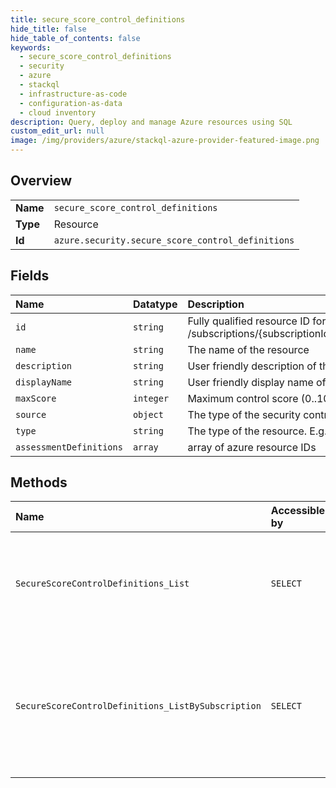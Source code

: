 ```yaml
---
title: secure_score_control_definitions
hide_title: false
hide_table_of_contents: false
keywords:
  - secure_score_control_definitions
  - security
  - azure    
  - stackql
  - infrastructure-as-code
  - configuration-as-data
  - cloud inventory
description: Query, deploy and manage Azure resources using SQL
custom_edit_url: null
image: /img/providers/azure/stackql-azure-provider-featured-image.png
---
```

  
    

## Overview
<table><tbody>
<tr><td><b>Name</b></td><td><code>secure_score_control_definitions</code></td></tr>
<tr><td><b>Type</b></td><td>Resource</td></tr>
<tr><td><b>Id</b></td><td><code>azure.security.secure_score_control_definitions</code></td></tr>
</tbody></table>

## Fields
| Name | Datatype | Description |
|:-----|:---------|:------------|
| `id` | `string` | Fully qualified resource ID for the resource. Ex - /subscriptions/&#123;subscriptionId&#125;/resourceGroups/&#123;resourceGroupName&#125;/providers/&#123;resourceProviderNamespace&#125;/&#123;resourceType&#125;/&#123;resourceName&#125; |
| `name` | `string` | The name of the resource |
| `description` | `string` | User friendly description of the control |
| `displayName` | `string` | User friendly display name of the control |
| `maxScore` | `integer` | Maximum control score (0..10) |
| `source` | `object` | The type of the security control (For example, BuiltIn) |
| `type` | `string` | The type of the resource. E.g. "Microsoft.Compute/virtualMachines" or "Microsoft.Storage/storageAccounts" |
| `assessmentDefinitions` | `array` | array of azure resource IDs |
## Methods
| Name | Accessible by | Required Params | Description |
|:-----|:--------------|:----------------|:------------|
| `SecureScoreControlDefinitions_List` | `SELECT` | `api-version` | List the available security controls, their assessments, and the max score |
| `SecureScoreControlDefinitions_ListBySubscription` | `SELECT` | `api-version, subscriptionId` | For a specified subscription, list the available security controls, their assessments, and the max score |
